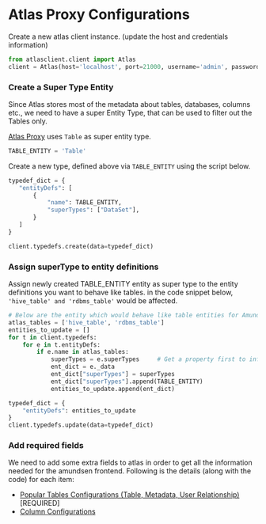 # Atlas Proxy Configurations

Create a new atlas client instance. (update the host and credentials information)
```python
from atlasclient.client import Atlas
client = Atlas(host='localhost', port=21000, username='admin', password='admin')
``` 

### Create a Super Type Entity
Since Atlas stores most of the metadata about tables, databases, columns etc., 
we need to have a super Entity Type, that can be used to filter out the Tables only.

[Atlas Proxy](https://github.com/lyft/amundsenmetadatalibrary/blob/master/metadata_service/proxy/atlas_proxy.py) uses 
`Table` as super entity type. 
```python
TABLE_ENTITY = 'Table'
```
 
Create a new type, defined above via `TABLE_ENTITY` using the script below.
 ```python 
typedef_dict = {
    "entityDefs": [
        {
            "name": TABLE_ENTITY,
            "superTypes": ["DataSet"],
        }
    ]
}

client.typedefs.create(data=typedef_dict)
```

### Assign superType to entity definitions
Assign newly created TABLE_ENTITY entity as super type to the entity definitions you want to behave like tables.
in the code snippet below, `'hive_table' and 'rdbms_table'` would be affected. 
```python
# Below are the entity which would behave like table entities for Amundsen Atlas Proxy
atlas_tables = ['hive_table', 'rdbms_table']
entities_to_update = []
for t in client.typedefs:
    for e in t.entityDefs:
        if e.name in atlas_tables:
            superTypes = e.superTypes     # Get a property first to inflate the relational objects
            ent_dict = e._data
            ent_dict["superTypes"] = superTypes
            ent_dict["superTypes"].append(TABLE_ENTITY)
            entities_to_update.append(ent_dict)

typedef_dict = {
    "entityDefs": entities_to_update
}
client.typedefs.update(data=typedef_dict)
```

### Add required fields
We need to add some extra fields to atlas in order to get all the information needed for the amundsen frontend. 
Following is the details (along with the code) for each item:

- [Popular Tables Configurations (Table, Metadata, User Relationship)](/docs/proxy/atlas/metadata_configs.md) [REQUIRED]
- [Column Configurations](/docs/proxy/atlas/column_configs.md)